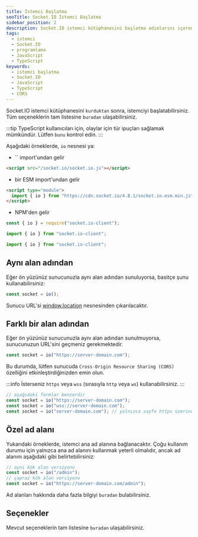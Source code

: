 ```yaml
---
title: İstemci Başlatma
seoTitle: Socket.IO İstemci Başlatma
sidebar_position: 2
description: Socket.IO istemci kütüphanesini başlatma adımlarını içeren kapsamlı bir kılavuz. Bu belgede, istemci oluşturma süreci ve alan adları ile bağlantı konuları ele alınmaktadır.
tags: 
  - istemci
  - Socket.IO
  - programlama
  - JavaScript
  - TypeScript
keywords: 
  - istemci başlatma
  - Socket.IO
  - JavaScript
  - TypeScript
  - CORS
---
```




Socket.IO istemci kütüphanesini `kurduktan` sonra, istemciyi başlatabilirsiniz. Tüm seçeneklerin tam listesine `buradan` ulaşabilirsiniz.

:::tip
TypeScript kullanıcıları için, olaylar için tür ipuçları sağlamak mümkündür. Lütfen `bunu` kontrol edin.
:::

Aşağıdaki örneklerde, `io` nesnesi ya:

- `` import'undan gelir

```html
<script src="/socket.io/socket.io.js"></script>
```

- bir ESM import'undan gelir

```html
<script type="module">
  import { io } from "https://cdn.socket.io/4.8.1/socket.io.esm.min.js";
</script>
```

- NPM'den gelir


  

```js
const { io } = require("socket.io-client");
```

  
  

```js
import { io } from "socket.io-client";
```

  
  

```ts
import { io } from "socket.io-client";
```

  


## Aynı alan adından

Eğer ön yüzünüz sunucunuzla aynı alan adından sunuluyorsa, basitçe şunu kullanabilirsiniz:

```js
const socket = io();
```

Sunucu URL'si [window.location](https://developer.mozilla.org/en-US/docs/Web/API/Window/location) nesnesinden çıkarılacaktır.

## Farklı bir alan adından

Eğer ön yüzünüz sunucunuzla aynı alan adından sunulmuyorsa, sunucunuzun URL'sini geçmeniz gerekmektedir.

```js
const socket = io("https://server-domain.com");
```

Bu durumda, lütfen sunucuda `Cross-Origin Resource Sharing (CORS)` özelliğini etkinleştirdiğinizden emin olun.

:::info
İsterseniz `https` veya `wss` (sırasıyla `http` veya `ws`) kullanabilirsiniz.
:::

```js
// aşağıdaki formlar benzerdir
const socket = io("https://server-domain.com");
const socket = io("wss://server-domain.com");
const socket = io("server-domain.com"); // yalnızca sayfa https üzerinden sunulduğunda tarayıcıda (Node.js'de çalışmayacaktır)
```

## Özel ad alanı

Yukarıdaki örneklerde, istemci ana ad alanına bağlanacaktır. Çoğu kullanım durumu için yalnızca ana ad alanını kullanmak yeterli olmalıdır, ancak ad alanını aşağıdaki gibi belirtebilirsiniz:

```js
// aynı kök alan versiyonu
const socket = io("/admin");
// çapraz kök alan versiyonu
const socket = io("https://server-domain.com/admin");
```

Ad alanları hakkında daha fazla bilgiyi `buradan` bulabilirsiniz.

## Seçenekler

Mevcut seçeneklerin tam listesine `buradan` ulaşabilirsiniz.